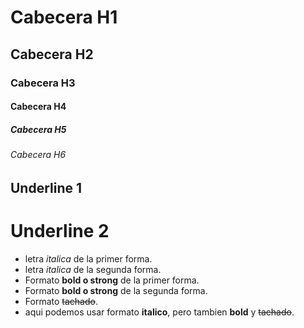# Cabecera H1
## Cabecera H2
### Cabecera H3
#### Cabecera H4
##### Cabecera H5
###### Cabecera H6
Underline 1
----------

Underline 2
==========

 - letra *italica* de la primer forma.
 - letra _italica_ de la segunda forma.
 - Formato **bold o strong** de la primer forma.
 - Formato __bold o strong__ de la segunda forma.
 - Formato ~~tachado~~.
 - aqui podemos usar formato **italico**, pero tambien **bold** y ~~tachado~~.